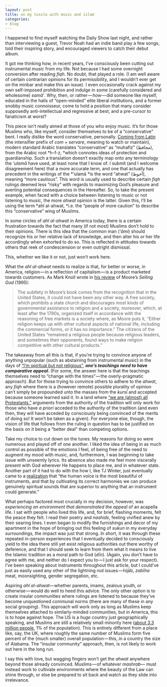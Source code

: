 ```yaml
---
layout: post
title: on my tussle with music and islam
categories:
- blog
---
```


I happened to find myself watching the Daily Show last night, and rather than interviewing a guest, Trevor Noah had an indie band play a few songs, told their inspiring story, and encouraged viewers to catch their debut album.

It got me thinking how, in recent years, I’ve consciously been cutting out instrumental music from my life. Not because I had some overnight conversion after reading *fiqh*. No doubt, that played a role. (I am well aware of certain contrarian opinions for its permissibility, and I wouldn’t ever get on the minbar and make this an issue). I even occasionally crack against my own self-imposed prohibition and indulge in some (carefully considered and wholesome) *samā’*. Why, then, or rather — *how* — did someone like myself, educated in the halls of “open-minded” elite liberal institutions, and a former snobby music connoisseur, come to hold a position that many consider supposedly anti-intellectual and regressive at best, and a pre-cursor to fanaticism at worst?

This piece isn’t really aimed at those of you who enjoy music. It’s for those Muslims who, like myself, consider themselves to be of a “conservative” bent. I really dislike the word conservative, personally. [Coming from Latin](http://www.etymonline.com/index.php?term=com-&allowed_in_frame=0) (the intensifier prefix of *com + servare*, meaning to watch or maintain), modern standard Arabic translates “conservative” as “muhafiz” (محافظ), from the Arabic root *h-f-z, *which connotes ideas of protection and guardianship. Such a translation doesn’t exactly map onto any terminology the ‘*ulamā* have used, at least none that I know of. I submit (and I welcome disagreement here) that a more accurate term, and one that actually has precedent in the writings of the *‘ulamā *is the word “ahwat” (أحوط), meaning “more cautious”. This word is usually used to describe certain *fiqh* rulings deemed less “risky” with regards to maximizing God’s pleasure and averting potential consequences in the Hereafter. So, to take the present example, when faced with a choice between listening to music or not listening to music, the more *ahwat* opinion is the latter. Given this, I’ll be using the term *ahl al-ahwat, *i.e. the “people of more caution” to describe this “conservative” wing of Muslims.

In some circles of *ahl al-ahwat* in America today, there is a certain frustration towards the fact that many (if not most) Muslims don’t hold to their opinions. There is this idea that the common man (*‘āmi*) should recognize his or her relative lack of knowledge, and then alter his or her life accordingly when exhorted to do so. This is reflected in attitudes towards others that reek of condescension or even outright dismissal.

This, whether we like it or not, just won’t work here.

What the *ahl al-ahwat* needs to realize is that, for better or worse, in America, religion — in a reflection of capitalism — is a product marketed towards customers. As Mark Knoll wrote in [his review](http://www.firstthings.com/article/1994/08/selling-god) of Moore’s *Selling God* (1995):

> The subtlety in Moore’s book comes from the recognition that in the United States, it could not have been any other way. A free society, which prohibits a state church and discourages most kinds of governmental assistance to religion and a society, moreover, which, at least after the 1790s, organized itself in accordance with the reasoning of free markets is a society where, as Moore puts it, “Either religion keeps up with other cultural aspects of national life, including the commercial forms, or it has no importance.” The citizens of the United States “remained a religious people because religious leaders, and sometimes their opponents, found ways to make religion competitive with other cultural products.”

The takeaway from all this is that, if you’re trying to convince anyone of anything unpopular (such as abstaining from instrumental music) in the days of [“I’m spiritual but not religious”](https://www.youtube.com/watch?v=si_21P1wxqc), ***one’s teachings need to have comparative appeal.*** (For some, the answer here is that the teachings themselves need to “change with the times” — the overly-pragmatic approach). But for those trying to convince others to adhere to the *ahwat*, any *fiqh* where there is a (however remote) possible plurality of opinion can’t simply be propounded unto the masses from the *kursī* and accepted because someone learned said it. In a land where [“we are (almost) all Protestants,”](http://www.theamericanconservative.com/dreher/we-are-almost-all-protestants-now/) arguments from the authority of the tradition will only work for those who have *a priori* acceded to the authority of the tradition (and even then, they will have acceded by consciously being convinced of the merits of doing so! It won’t be taken as a given). For everyone else, though, the vision of life that follows from the ruling in question has to be justified on the basis on it being a “better deal” than competing options.

Take my choice to cut down on the tunes. My reasons for doing so were numerous and played off of one another. I liked the idea of being in as much control as possible of the emotions I feel, of being free of the need to augment my mood with music, and, furthermore, I was beginning to take issue with unseemly lyrics. Its absence also made me feel more viscerally present with God wherever He happens to place me, and in whatever state. Another part of it had to do with the how I, like TJ Winter, just eventually came to a [realization](http://masud.co.uk/ISLAM/ahm/clarification-happy-muslims-video.htm) that “the human voice is the most beautiful of instruments, and that by cultivating its correct harmonies we can produce genuinely spiritual sounds that are superior to anything that an instrument could generate.”

What perhaps factored most crucially in my decision, however, was *experiencing an environment that demonstrated the appeal* of an acapella life. I sat with people who lived this life, and, for brief, flashing moments, felt the peace they felt. I read their poetry and *nashids*, feeling vivified anew by their searing lines. I even began to modify the furnishings and decor of my apartment in the hope of bringing out this feeling of *sukun* in my everyday surroundings, the impact was just that strong. In short, it was through these repeated in-person experiences that I eventually decided to consciously yield to the idea there still yet exist religious authorities out there worthy of deference, and that I should seek to learn from them what it means to live the Islamic tradition as a moral path to God (*dīn*). (Again, you don’t have to agree with me, and neither do I expect you to — I just ask for your respect). I’ve been speaking about instruments throughout this article, but I could’ve just as easily used any other of the lightning rod issues — hijāb, *zabīha* meat, moonsighting, gender segregation, etc.

Aspiring *ahl al-ahwat*— whether parents, imams, zealous youth, or otherwise — would do well to heed this advice. The only other option is to create insular communities where rulings are listened to because they’ve become unquestioned communal norms (there are many of these in any social grouping). This approach will work only as long as Muslims keep themselves attached to similarly-minded communities, but in America, this is to hope against hope. The US is a *huge* country just geographically speaking, and Muslims are still a relatively small minority here ([about 3.3 million people](http://www.pewresearch.org/fact-tank/2016/01/06/a-new-estimate-of-the-u-s-muslim-population/), 1% of the population). This is entirely different from a place like, say, the UK, where roughly the same number of Muslims form five percent of the (much smaller) overall population — this, in a country the size of Alabama. The “insular community” approach, then, is not likely to work out here in the long run.

I say this with love, but wagging fingers won’t get the *ahwat* anywhere beyond those already convinced. Muslims — of whatever *mashrab*— must instead work to cultivate environments where the beauty of the Law can shine through, or else be prepared to sit back and watch as they slide into irrelevance.



